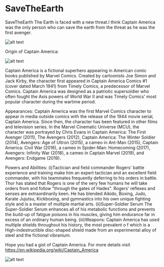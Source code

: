 # SaveTheEarth
SaveTheEarth
The Earth is faced with a new threat.I think Captain America was the only person who can save the earth from the threat as he was the first avenger.


![alt text](http://www.movienewsletters.net/photos/277218R1.jpg)


 
Origin of Captain America:


![alt text](https://upload.wikimedia.org/wikipedia/en/9/91/CaptainAmerica109.jpg)



Captain America is a fictional superhero appearing in American comic books published by Marvel Comics. Created by cartoonists Joe Simon and Jack Kirby, the character first appeared in Captain America Comics #1 (cover dated March 1941) from Timely Comics, a predecessor of Marvel Comics. Captain America was designed as a patriotic supersoldier who often fought the Axis powers of World War II and was Timely Comics' most popular character during the wartime period.
 
Appearances: Captain America was the first Marvel Comics character to appear in media outside comics with the release of the 1944 movie serial, Captain America. Since then, the character has been featured in other films and television series. In the Marvel Cinematic Universe (MCU), the character was portrayed by Chris Evans in Captain America: The First Avenger (2011), The Avengers (2012), Captain America: The Winter Soldier (2014), Avengers: Age of Ultron (2015), a cameo in Ant-Man (2015), Captain America: Civil War (2016), a cameo in Spider-Man: Homecoming (2017), Avengers: Infinity War (2018), a cameo in Captain Marvel (2019), and Avengers: Endgame (2019).

Powers and Abilities: (i)Tactician and field commander Rogers' battle experience and training make him an expert tactician and an excellent field commander, with his teammates frequently deferring to his orders in battle. Thor has stated that Rogers is one of the very few humans he will take orders from and follow "through the gates of Hades". Rogers' reflexes and senses are extraordinarily keen. He has blended Aikido, Boxing, Judo, Karate Jujutsu, Kickboxing, and gymnastics into his own unique fighting style and is a master of multiple martial arts. (ii)Super-Soldier Serum The Super-Soldier Serum enhances all of his metabolic functions and prevents the build-up of fatigue poisons in his muscles, giving him endurance far in excess of an ordinary human being. (iii)Weapons: Captain America has used multiple shields throughout his history, the most prevalent o f which is a High-indestructible disc-shaped shield made from an experimental alloy of steel and the fictional vibranium.

Hope you had a gist of Captain America.
For more details visit https://en.wikipedia.org/wiki/Captain_America


![alt text](https://cdn.shopify.com/s/files/1/0031/3769/9955/products/IMG_9538_360x.JPG?v=1528199955)
 
